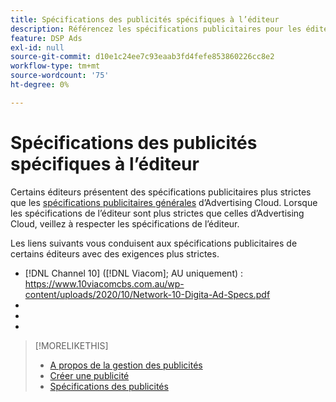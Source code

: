 ```yaml
---
title: Spécifications des publicités spécifiques à l’éditeur
description: Référencez les spécifications publicitaires pour les éditeurs pris en charge.
feature: DSP Ads
exl-id: null
source-git-commit: d10e1c24ee7c93eaab3fd4fefe853860226cc8e2
workflow-type: tm+mt
source-wordcount: '75'
ht-degree: 0%

---
```


# Spécifications des publicités spécifiques à l’éditeur

Certains éditeurs présentent des spécifications publicitaires plus strictes que les [spécifications publicitaires générales](/help/dsp/assets/ad-specs.pdf) d’Advertising Cloud.  Lorsque les spécifications de l’éditeur sont plus strictes que celles d’Advertising Cloud, veillez à respecter les spécifications de l’éditeur.

Les liens suivants vous conduisent aux spécifications publicitaires de certains éditeurs avec des exigences plus strictes.

* [!DNL Channel 10] ([!DNL Viacom]; AU uniquement) : https://www.10viacomcbs.com.au/wp-content/uploads/2020/10/Network-10-Digita-Ad-Specs.pdf
* 
   [!DNL CBS Interactive Advanced Media]: https://cbsinteractive.com/advertising/ad-specs/list/cbs-interactive-advanced-media
* 
   [!DNL Hulu]: https://advertising.hulu.com/ad-products/video-commercial
* 

   [!DNL NBCUniversal]: https://together.nbcuni.com/nbcu-creative-guidelines

>[!MORELIKETHIS]
>
>* [A propos de la gestion des publicités](ad-about.md)
>* [Créer une publicité](ad-create.md)
>* [Spécifications des publicités](/help/dsp/assets/ad-specs.pdf)

